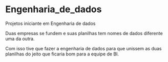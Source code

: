 # Engenharia_de_dados
Projetos iniciante em Engenharia de dados

Duas empresas se fundem e suas planilhas tem nomes de dados diferente uma da outra.

Com isso tive que fazer a engenharia de dados para que unissem as duas planilhas do jeito que ficaria bom para a equipe de BI.
